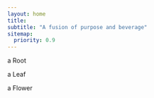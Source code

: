 ```yaml
---
layout: home
title:
subtitle: "A fusion of purpose and beverage"
sitemap:
  priority: 0.9
---
```


a Root

a Leaf

a Flower
